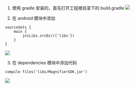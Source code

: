 1. 使用 gradle 安装的，首先打开工程根目录下的 build.gradle
 ![](http://imgcache.tce.fsphere.cn/static/main.qcloudimg.com/raw/18f37f7a8bd2271cac31f2e9a4fb1850.png)

2. 在 android 模块中添加
```
sourceSets {
    main {
        jniLibs.srcDir(['libs'])
    }
}
```
![](http://imgcache.tce.fsphere.cn/static/main.qcloudimg.com/raw/7fa7055484fbc715d717fd7bfebce966.png)

3. 在 dependencies 模块中添加代码
```
compile files('libs/MagnifierSDK.jar')
```
![](http://imgcache.tce.fsphere.cn/static/main.qcloudimg.com/raw/fb73598035a87a5a5badbd8c12cc6fe0.png)